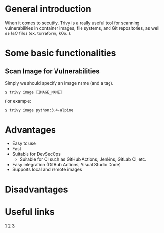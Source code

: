 # General introduction
 When it comes to secutity, Trivy is a really useful tool for scanning vulnerabilities in container images, file systems, and Git repositories, as well as IaC files (ex. terraform, k8s..).
# Some basic functionalities
## Scan Image for Vulnerabilities
Simply we should specify an image name (and a tag).

```
$ trivy image [IMAGE_NAME]
```

For example:

```
$ trivy image python:3.4-alpine
```
# Advantages
* Easy to use
* Fast 
* Suitable for DevSecOps
    * Suitable for CI such as GitHub Actions, Jenkins, GitLab CI, etc.
* Easy integration (GitHub Actions, Visual Studio Code)
* Supports local and remote images

# Disadvantages

# Useful links

[1](https://www.cloudsavvyit.com/12027/how-to-use-trivy-to-find-vulnerabilities-in-docker-containers/)
[2](https://github.com/aquasecurity/trivy)
[3](https://www.hacking.land/2019/11/trivy-simple-and-comprehensive.html?m=1)

